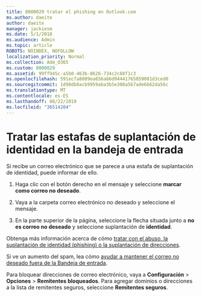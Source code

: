 ```yaml
---
title: 8000029 tratar el phishing en Outlook.com
ms.author: daeite
author: daeite
manager: jackiesm
ms.date: 5/1/2018
ms.audience: Admin
ms.topic: article
ROBOTS: NOINDEX, NOFOLLOW
localization_priority: Normal
ms.collection: Adm_O365
ms.custom: 8000029
ms.assetid: 99ff945c-a5b0-463b-8626-734c2c88f1c3
ms.openlocfilehash: 591ecfa8809ea656a66d94441765859081d3ced0
ms.sourcegitcommit: 1d98db8acb9959aba3b5e308a567ade6b62da56c
ms.translationtype: MT
ms.contentlocale: es-ES
ms.lasthandoff: 08/22/2019
ms.locfileid: "36514204"
---
```

# <a name="deal-with-phishing-scams-in-your-inbox"></a>Tratar las estafas de suplantación de identidad en la bandeja de entrada

Si recibe un correo electrónico que se parece a una estafa de suplantación de identidad, puede informar de ello.
  
1. Haga clic con el botón derecho en el mensaje y seleccione **marcar como correo no deseado**. 
    
2. Vaya a la carpeta correo electrónico no deseado y seleccione el mensaje.
    
3. En la parte superior de la página, seleccione la flecha situada junto a **no es correo no deseado** y seleccione suplantación de **identidad**. 
    
Obtenga más información acerca de cómo [tratar con el abuso, la suplantación de identidad (phishing) o la suplantación de direcciones](https://go.microsoft.com/fwlink/p/?linkid=873139).
  
Si ve un aumento del spam, lea cómo [ayudar a mantener el correo no deseado fuera de la Bandeja de entrada](https://go.microsoft.com/fwlink/p/?linkid=873140).
  
Para bloquear direcciones de correo electrónico, vaya a **Configuración** \> **Opciones** \> **Remitentes bloqueados**. Para agregar dominios o direcciones a la lista de remitentes seguros, seleccione **Remitentes seguros**. 
  

